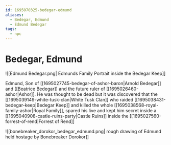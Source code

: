 ```yaml
---
id: 1695070325-bedegar-edmund
aliases:
  - Bedegar, Edmund
  - Edmund Bedegar
tags:
  - npc
---
```


# Bedegar, Edmund

![[Edmund Bedegar.png| Edmunds Family Portrait inside the Bedegar Keep]]

Edmund, Son of [[1695027745-bedegar-of-ashor-baron|Arnold Bedegar]] and [[Beatrice Bedegar]] and the future ruler of [[1695026460-ashor|Ashor]]. 
He was thought to be dead but it was discovered that the [[1695039149-white-tusk-clan|White Tusk Clan]] who raided [[1695038431-bedegar-keep|Bedegar Keep]] and killed the whole [[1695038568-royal-family-ashor|Royal Family]], spared his live and kept him secret inside a [[1695040908-castle-ruins-party|Castle Ruins]] inside the [[1695027560-forrest-of-rend|Forrest of Rend]]  

![[bonebreaker_dorokor_bedegar_edmund.png| rough drawing of Edmund held hostage by Bonebreaker Dorokor]]

